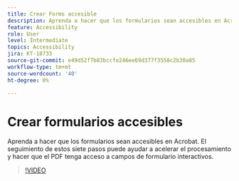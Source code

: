 ```yaml
---
title: Crear Forms accesible
description: Aprenda a hacer que los formularios sean accesibles en Acrobat
feature: Accessibility
role: User
level: Intermediate
topics: Accessibility
jira: KT-18733
source-git-commit: e49d52f7b83bccfe246ee69d377f3558c2b30a85
workflow-type: tm+mt
source-wordcount: '40'
ht-degree: 0%

---
```


# Crear formularios accesibles

Aprenda a hacer que los formularios sean accesibles en Acrobat. El seguimiento de estos siete pasos puede ayudar a acelerar el procesamiento y hacer que el PDF tenga acceso a campos de formulario interactivos.

>[!VIDEO](https://video.tv.adobe.com/v/3471665?quality=12&learn=on&hidetitle=true&captions=spa)